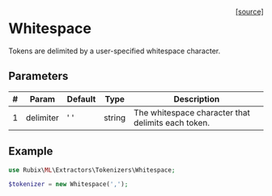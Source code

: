 <span style="float:right;"><a href="https://github.com/RubixML/RubixML/blob/master/src/Other/Tokenizers/Whitespace.php">[source]</a></span>

# Whitespace
Tokens are delimited by a user-specified whitespace character.

## Parameters
| # | Param | Default | Type | Description |
|---|---|---|---|---|
| 1 | delimiter | ' ' | string | The whitespace character that delimits each token. |

## Example
```php
use Rubix\ML\Extractors\Tokenizers\Whitespace;

$tokenizer = new Whitespace(',');
```